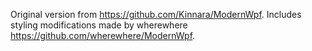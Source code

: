 Original version from https://github.com/Kinnara/ModernWpf. Includes styling modifications made by wherewhere https://github.com/wherewhere/ModernWpf.
